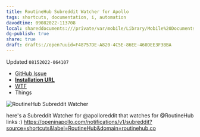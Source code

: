 ```yaml
---
title: RoutineHub Subreddit Watcher for Apollo
tags: shortcuts, documentation, i, automation
davodtime: 09082022-113708
local: shareddocuments:///private/var/mobile/Library/Mobile%20Documents/iCloud~md~obsidian/Documents/OBSHIDDIAN/drafts/F48757DE-A820-4C5E-86EE-460DEE3F3BBA.md
dg-publish: true
share: true
draft: drafts://open?uuid=F48757DE-A820-4C5E-86EE-460DEE3F3BBA
---
```

Updated `08152022-064107`

- [GitHub Issue](https://github.com/extratone/i/issues/)
- [**Installation URL**](https://openinapollo.com/notifications/v1/subreddit?source=shortcuts&label=RoutineHub&domain=routinehub.co)
- [WTF](https://davidblue.wtf/drafts/F48757DE-A820-4C5E-86EE-460DEE3F3BBA.html)
- Things

![RoutineHub Subreddit Watcher](https://i.snap.as/ihXhfxgo.png)

here's a Subreddit Watcher for @apolloreddit that watches for @RoutineHub links :) https://openinapollo.com/notifications/v1/subreddit?source=shortcuts&label=RoutineHub&domain=routinehub.co
